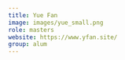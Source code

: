 ```yaml
---
title: Yue Fan
image: images/yue_small.png
role: masters
website: https://www.yfan.site/
group: alum
---
```




